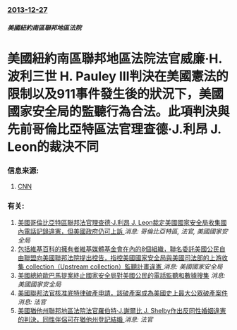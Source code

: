 ### [2013-12-27](/news/2013/12/27/index.md)

##### 美國紐約南區聯邦地區法院
#  美國紐約南區聯邦地區法院法官威廉·H.波利三世 H. Pauley III判決在美國憲法的限制以及911事件發生後的狀況下，美國國家安全局的監聽行為合法。此項判決與先前哥倫比亞特區法官理查德·J.利昂 J. Leon的裁決不同 




### 信息来源:

1. [CNN](http://edition.cnn.com/2013/12/27/justice/nsa-ruling/index.html)

### 有关:

1. [ 美國哥倫比亞特區聯邦法官理查德·J.利昂 J. Leon裁定美國國家安全局收集國內電話記錄違憲，但美國政府仍可上訴 ](/news/2013/12/16/美國哥倫比亞特區聯邦法官理查德-J利昂-J-Leon裁定美國國家安全局收集國內電話記錄違憲-但美國政府仍可上訴.md) _消息: 哥倫比亞特區, 法官, 美國國家安全局_
2. [包括維基百科的擁有者維基媒體基金會在內的8個組織，聯名委託美國公民自由聯盟向美國聯邦法院提出控告，指控美國國家安全局與美國司法部的上游收集 collection（Upstream collection）監聽計畫違憲 ](/news/2015/03/10/包括維基百科的擁有者維基媒體基金會在內的8個組織-聯名委託美國公民自由聯盟向美國聯邦法院提出控告-指控美國國家安全局與美.md) _消息: 美國國家安全局_
3. [美國總統歐巴馬提案終止國家安全局對美國公民的電話監聽和數據搜集](/news/2014/03/27/美國總統歐巴馬提案終止國家安全局對美國公民的電話監聽和數據搜集.md) _消息: 美國國家安全局_
4. [ 美國聯邦法官核准底特律破產申請，該破產案成為美國史上最大公眾破產案件](/news/2013/12/3/美國聯邦法官核准底特律破產申請-該破產案成為美國史上最大公眾破產案件.md) _消息: 法官_
5. [ 美國猶他州聯邦地區法院法官羅伯特·J.謝爾比 J. Shelby作出反同性婚姻違憲的判決，同性伴侶可在猶他州登記結婚 ](/news/2013/12/20/美國猶他州聯邦地區法院法官羅伯特-J謝爾比-J-Shelby作出反同性婚姻違憲的判決-同性伴侶可在猶他州登記結婚.md) _消息: 法官_

